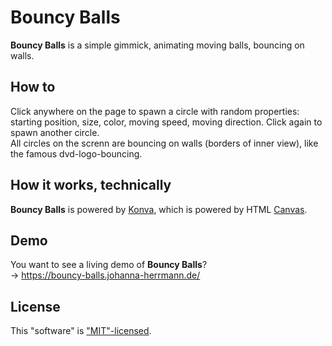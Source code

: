 # Bouncy Balls

**Bouncy Balls** is a simple gimmick, animating moving balls, bouncing on walls.

## How to
Click anywhere on the page to spawn a circle with random properties: starting position, size, color, moving speed, moving direction.
Click again to spawn another circle. \
All circles on the screnn are bouncing on walls (borders of inner view), like the famous dvd-logo-bouncing.

## How it works, technically
**Bouncy Balls** is powered by [Konva](https://www.npmjs.com/package/konva),
which is powered by HTML [Canvas](https://www.w3schools.com/graphics/canvas_intro.asp).

## Demo
You want to see a living demo of **Bouncy Balls**? \
&rarr; https://bouncy-balls.johanna-herrmann.de/

## License
This "software" is ["MIT"-licensed](./LICENSE).
